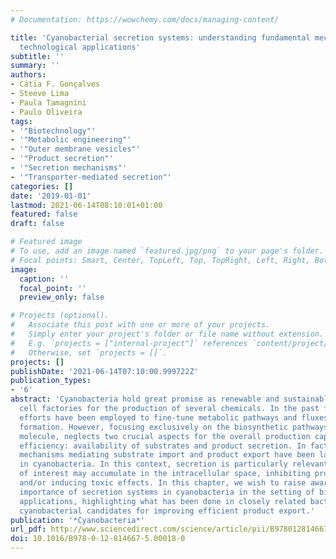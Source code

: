 ```yaml
---
# Documentation: https://wowchemy.com/docs/managing-content/

title: 'Cyanobacterial secretion systems: understanding fundamental mechanisms toward
  technological applications'
subtitle: ''
summary: ''
authors:
- Cátia F. Gonçalves
- Steeve Lima
- Paula Tamagnini
- Paulo Oliveira
tags:
- '"Biotechnology"'
- '"Metabolic engineering"'
- '"Outer membrane vesicles"'
- '"Product secretion"'
- '"Secretion mechanisms"'
- '"Transporter-mediated secretion"'
categories: []
date: '2019-01-01'
lastmod: 2021-06-14T08:10:01+01:00
featured: false
draft: false

# Featured image
# To use, add an image named `featured.jpg/png` to your page's folder.
# Focal points: Smart, Center, TopLeft, Top, TopRight, Left, Right, BottomLeft, Bottom, BottomRight.
image:
  caption: ''
  focal_point: ''
  preview_only: false

# Projects (optional).
#   Associate this post with one or more of your projects.
#   Simply enter your project's folder or file name without extension.
#   E.g. `projects = ["internal-project"]` references `content/project/deep-learning/index.md`.
#   Otherwise, set `projects = []`.
projects: []
publishDate: '2021-06-14T07:10:00.999722Z'
publication_types:
- '6'
abstract: 'Cyanobacteria hold great promise as renewable and sustainable microbial
  cell factories for the production of several chemicals. In the past few years, great
  efforts have been employed to fine-tune metabolic pathways and fluxes toward product
  formation. However, focusing exclusively on the biosynthetic pathways of the target
  molecule, neglects two crucial aspects for the overall production capacity and process
  efficiency: availability of substrates and product secretion. In fact, the molecular
  mechanisms mediating substrate import and product export have been largely overlooked
  in cyanobacteria. In this context, secretion is particularly relevant, as compounds
  of interest may accumulate in the intracellular space, inhibiting production pathways
  and/or inducing toxic effects. In this chapter, we wish to raise awareness of the
  importance of secretion systems in cyanobacteria in the setting of biotechnological
  applications, highlighting what has been done in closely related bacteria, and identifying
  cyanobacterial candidates for improving efficient product export.'
publication: '*Cyanobacteria*'
url_pdf: http://www.sciencedirect.com/science/article/pii/B9780128146675000180
doi: 10.1016/B978-0-12-814667-5.00018-0
---
```


